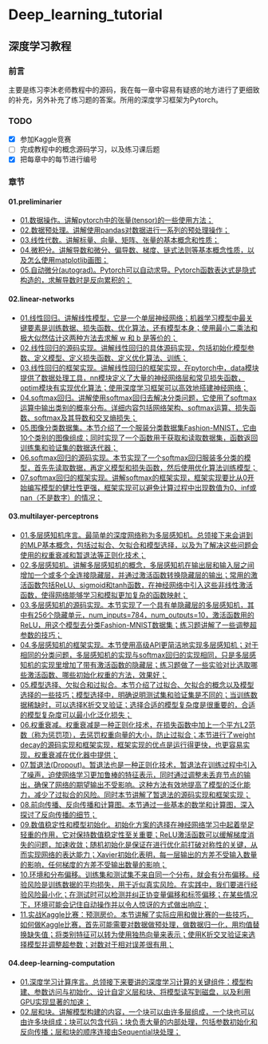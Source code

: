 # Deep_learning_tutorial
## 深度学习教程
### 前言
主要是练习李沐老师教程中的源码，我在每一章中容易有疑惑的地方进行了更细致的补充，另外补充了练习题的答案。所用的深度学习框架为Pytorch。
### TODO
- [x] 参加Kaggle竞赛
- [ ] 完成教程中的概念源码学习，以及练习课后题
- [X] 把每章中的每节进行编号
### 章节
#### 01.preliminarier
* [01.数据操作。讲解pytorch中的张量(tensor)的一些使用方法；](https://github.com/lixinjie97/Deep_learning_tutorial/blob/main/01.preliminaries/01.ndarray.ipynb)
* [02.数据预处理。讲解使用pandas对数据进行一系列的预处理操作；](https://github.com/lixinjie97/Deep_learning_tutorial/blob/main/01.preliminaries/02.pandas.ipynb)
* [03.线性代数。讲解标量、向量、矩阵、张量的基本概念和性质；](https://github.com/lixinjie97/Deep_learning_tutorial/blob/main/01.preliminaries/03.linear-algebra.ipynb)
* [04.微积分。讲解导数和微分、偏导数、梯度、链式法则等基本概念性质，以及怎么使用matplotlib画图；](https://github.com/lixinjie97/Deep_learning_tutorial/blob/main/01.preliminaries/04.calculus.ipynb)
* [05.自动微分(autograd)。Pytorch可以自动求导。Pytorch函数表达式是隐式构造的，求解导数时是反向累积的；](https://github.com/lixinjie97/Deep_learning_tutorial/blob/main/01.preliminaries/05.autograd.ipynb)
#### 02.linear-networks
* [01.线性回归。讲解线性模型，它是一个单层神经网络；机器学习模型中最关键要素是训练数据、损失函数、优化算法，还有模型本身；使用最小二乘法和极大似然估计这两种方法去求解 w 和 b 是等价的；](https://github.com/lixinjie97/Deep_learning_tutorial/blob/main/02.linear-networks/01.linear-regression.ipynb)
* [02.线性回归的源码实现。讲解线性回归的具体源码实现，包括初始化模型参数、定义模型、定义损失函数、定义优化算法、训练；](https://github.com/lixinjie97/Deep_learning_tutorial/blob/main/02.linear-networks/02.linear-regression-scratch.ipynb)
* [03.线性回归的框架实现。讲解线性回归的框架实现，在pytorch中，data模块提供了数据处理工具，nn模块定义了大量的神经网络层和常见损失函数，optim模块有实现优化算法；使用深度学习框架可以高效地搭建神经网络；](https://github.com/lixinjie97/Deep_learning_tutorial/blob/main/02.linear-networks/03.linear-regression-concise.ipynb)
* [04.softmax回归。讲解使用softmax回归去解决分类问题，它使用了softmax运算中输出类别的概率分布。详细内容包括网络架构、softmax运算、损失函数、softmax及其导数和交叉熵损失；](https://github.com/lixinjie97/Deep_learning_tutorial/blob/main/02.linear-networks/04.softmax-regression.ipynb)
* [05.图像分类数据集。本节介绍了一个服装分类数据集Fashion-MNIST，它由10个类别的图像组成；同时实现了一个函数用于获取和读取数据集，函数返回训练集和验证集的数据迭代器；](https://github.com/lixinjie97/Deep_learning_tutorial/blob/main/02.linear-networks/05.image-classification-dataset.ipynb)
* [06.softmax回归的源码实现。本节实现了一个softmax回归服装多分类的模型，首先先读取数据，再定义模型和损失函数，然后使用优化算法训练模型；](https://github.com/lixinjie97/Deep_learning_tutorial/blob/main/02.linear-networks/06.softmax-regression-scratch.ipynb)
* [07.softmax回归的框架实现。讲解softmax的框架实现，框架实现要比从0开始编写模型的健壮性更强，框架实现可以避免计算过程中出现数值为0、inf或nan（不是数字）的情况；](https://github.com/lixinjie97/Deep_learning_tutorial/blob/main/02.linear-networks/07.softmax-regression-concise.ipynb)
#### 03.multilayer-perceptrons
* [01.多层感知机序言。最简单的深度网络称为多层感知机。总领接下来会讲到的MLP基本概念，包括过拟合、欠拟合和模型选择，以及为了解决这些问题会使用的权重衰减和暂退法等正则化技术；](https://github.com/lixinjie97/Deep_learning_tutorial/blob/main/03.multilayer-perceptrons/01.index.ipynb)
* [02.多层感知机。讲解多层感知机的概念，多层感知机在输出层和输入层之间增加一个或多个全连接隐藏层，并通过激活函数转换隐藏层的输出；常用的激活函数包括ReLU、sigmoid和tanh函数，在神经网络中引入这些非线性激活函数，使得网络能够学习和模拟更加复杂的函数映射；](https://github.com/lixinjie97/Deep_learning_tutorial/blob/main/03.multilayer-perceptrons/02.mlp.ipynb)
* [03.多层感知机的源码实现。本节实现了一个具有单隐藏层的多层感知机，其中有256个隐藏单元，num_inputs=784，num_outputs=10，激活函数用的ReLU，用这个模型去分类Fashion-MNIST数据集；练习题讲解了一些调整超参数的技巧；](https://github.com/lixinjie97/Deep_learning_tutorial/blob/main/03.multilayer-perceptrons/03.mlp_scratch.ipynb)
* [04.多层感知机的框架实现。本节使用高级API更简洁地实现多层感知机；对于相同的分类问题，多层感知机的实现与softmax回归的实现相同，只是多层感知机的实现里增加了带有激活函数的隐藏层；练习题做了一些实验对比选取哪些激活函数、哪些初始化权重的方法，效果好；](https://github.com/lixinjie97/Deep_learning_tutorial/blob/main/03.multilayer-perceptrons/04.mlp_concise.ipynb)
* [05.模型选择、欠拟合和过拟合。本节介绍了过拟合、欠拟合的概念以及模型选择的一些技巧；模型选择中，明确说明测试集和验证集是不同的；当训练数据稀缺时，可以选择K折交叉验证；选择合适的模型复杂度是很重要的，合适的模型复杂度可以最小化泛化损失；](https://github.com/lixinjie97/Deep_learning_tutorial/blob/main/03.multilayer-perceptrons/05.underfit-overfit.ipynb)
* [06.权重衰减。权重衰减是一种正则化技术，在损失函数中加上一个平方L2范数（称为惩罚项），去惩罚权重向量的大小，防止过拟合；本节进行了weight decay的源码实现和框架实现，框架实现的优点是运行得更快，也更容易实现，权重衰减在优化器中提供；](https://github.com/lixinjie97/Deep_learning_tutorial/blob/main/03.multilayer-perceptrons/06.weight-decay.ipynb)
* [07.暂退法(Dropout)。暂退法也是一种正则化技术，暂退法在训练过程中引入了噪声，迫使网络学习更加鲁棒的特征表示，同时通过调整未丢弃节点的输出，确保了网络的期望输出不受影响。这种方法有效地提高了模型的泛化能力，减少了过拟合的风险。同时本节讲解了暂退法的源码实现和框架实现；](https://github.com/lixinjie97/Deep_learning_tutorial/blob/main/03.multilayer-perceptrons/07.dropout.ipynb)
* [08.前向传播、反向传播和计算图。本节通过一些基本的数学和计算图，深入探讨了反向传播的细节；](https://github.com/lixinjie97/Deep_learning_tutorial/blob/main/03.multilayer-perceptrons/08.backprop.ipynb)
* [09.数值稳定性和模型初始化。初始化方案的选择在神经网络学习中起着举足轻重的作用，它对保持数值稳定性至关重要；ReLU激活函数可以缓解梯度消失的问题，加速收敛；随机初始化是保证在进行优化前打破对称性的关键，从而实现网络的表达能力；Xavier初始化表明，每一层输出的方差不受输入数量的影响，任何梯度的方差不受输出数量的影响；](https://github.com/lixinjie97/Deep_learning_tutorial/blob/main/03.multilayer-perceptrons/09.numerical-stability-and-init.ipynb)
* [10.环境和分布偏移。训练集和测试集不来自同一个分布，就会有分布偏移。经验风险是训练数据的平均损失，用于近似真实风险。在实践中，我们要进行经验风险最小化；在测试时可以检测并纠正协变量偏移和标签偏移；在某些情况下，环境可能会记住自动操作并以令人惊讶的方式做出响应；](https://github.com/lixinjie97/Deep_learning_tutorial/blob/main/03.multilayer-perceptrons/10.environment.ipynb)
* [11.实战Kaggle比赛：预测房价。本节讲解了实际应用和做比赛的一些技巧，如何做Kaggle比赛，首先可能需要对数据做预处理，做数据归一化，用均值替换缺失值；将类别特征可以转为使用独热向量来表示；使用K折交叉验证来选择模型并调整超参数；对数对于相对误差很有用；](https://github.com/lixinjie97/Deep_learning_tutorial/blob/main/03.multilayer-perceptrons/11.kaggle-house-price.ipynb)
#### 04.deep-learning-computation
* [01.深度学习计算序言。总领接下来要讲的深度学习计算的关键组件：模型构建、参数访问与初始化、设计自定义层和块、将模型读写到磁盘，以及利用GPU实现显著的加速；](https://github.com/lixinjie97/Deep_learning_tutorial/blob/main/04.deep-learning-computation/01.index.ipynb)
* [02.层和块。讲解模型构建的内容，一个块可以由许多层组成，一个块也可以由许多块组成；块可以包含代码；块负责大量的内部处理，包括参数初始化和反向传播；层和块的顺序连接由Sequential块处理；](https://github.com/lixinjie97/Deep_learning_tutorial/blob/main/04.deep-learning-computation/02.model-construction.ipynb)